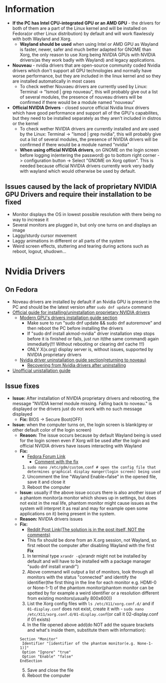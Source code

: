 # Information
*  **If the PC has Intel CPU-integrated GPU or an AMD GPU** - the drivers for both of them are a part of the Linux kernel and will be installed on Fedora(or other Linux distribution) by default and will work flawlessly with both Wayland and Xorg.
	* **Wayland should be used** when using Intel or AMD GPU as Wayland is faster, newer, safer and much better adapted for GNOME than Xorg, the only reason to use Xorg being NVIDIA GPUs with NVIDIA drivers(as they work badly with Wayland) and legacy applications.
* **Nouveau** - nvidia drivers that are open-source community coded Nvidia drivers which don't support all GPU technologies and normally have worse performance, but they are included in the linux kernel and so they are installed automatically in most cases
	* To check wether Nouvaeu drivers are currently used by Linux: Terminal -> "lsmod | grep nouveau", this will probably give out a list of several modules, the presence of nouveau drivers will be confirmed if there would be a module named "nouveau"
* **Official NVIDIA Drivers** - closed source official Nvidia linux drivers which have good performance and support all of the GPU's capabilites, but they need to be installed separately as they aren't included in distros or the kernel
	* To check wether NVIDIA drivers are currently installed and are used by the Linux: Terminal -> "lsmod | grep nvidia", this will probably give out a list of several modules, the presence of NVIDIA drivers will be confirmed if there would be a module named "nvidia" 
	* **When using official NVIDIA drivers**, on GNOME on the login screen before logging in(entering the password) go to bottom right corner -> configuration button -> Select "GNOME on Xorg option". This is needed because official NVIDIA drivers currently work very badly with wayland which would otherwise be used by default.
	
	
## Issues caused by the lack of proprietary NVIDIA GPU Drivers and require their installation to be fixed
* Monitor displays the OS in lowest possible resolution with there being no way to increase it
* Several monitors are plugged in, but only one turns on and displays an image
* Laggy/sturdy cursor movement
* Laggy animations in different or all parts of the system
* Weird screen effects, stuttering and tearing during actions such as reboot, logout, shudown...



# Nvidia Drivers
## On Fedora
* Noveau drivers are installed by default if an Nvidia GPU is present in the PC and should be the latest version after `sudo dnf update` command
* [Official guide for installing/uninstallation proprietary NVIDIA drivers](https://rpmfusion.org/Howto/NVIDIA)
	* [Modern GPU's drivers installation guide section](https://rpmfusion.org/Howto/NVIDIA#Current_GeForce.2FQuadro.2FTesla)
		* Make sure to run "sudo dnf update && sudo dnf autoremove" and then reboot the PC before installing the drivers
		* If "sudo dnf install akmod-nvidia" driver installation step stops before it is finished or fails, just run it(the same command) again immediatly(!!! Without rebooting or clearing dnf cache !!!)	
		* ONLY X(x.org) display server is, without issues, supported by NVIDIA proprietary drivers
	* [Nvidia driver uninstallation guide section(returning to noveau)](https://rpmfusion.org/Howto/NVIDIA#Uninstall_the_NVIDIA_driver)
		* [Recovering from Nvidia drivers after uninstalling](https://rpmfusion.org/Howto/NVIDIA#Recover_from_NVIDIA_installer)
* [Unofficial unistallation guide](https://www.if-not-true-then-false.com/2015/fedora-nvidia-guide/3/)


## Issue fixes
* **Issue:** After installation of NVIDIA proprietary drivers and rebooting, the message "NVIDIA kernel module missing. Falling back to noveau." is displayed or the drivers just do not work with no such message displayed
	* **Fix:** BIOS -> Secure Boot(OFF) 
* **Issue:** when the computer turns on, the login screen is blank(grey or other default color of the login screen)
	* **Reason:** The issue occurs because by default Wayland being is used for the login screen even if Xorg will be used after the login and official NVIDIA drivers have issues interacting with Wayland
	* **Fix:**
		* [Fedora Forum Link](https://discussion.fedoraproject.org/t/nvidia-driver-530-41-03-black-login-screen/80244)
			* [Comment with the fix](https://discussion.fedoraproject.org/t/nvidia-driver-530-41-03-black-login-screen/80244/2)
		1. ```sudo nano /etc/gdm/custom.conf # open the config file that determines graphical display manger(login screen) being used```
		2. Uncomment the line "Wayland Enable=false" in the opened file, save it and close it
		3. Reboot the computer
	* **Issue:** usually if the above issue occurs there is also another issue of a phantom monitor(a monitor which shows up in settings, but does not exist in the real life, phantom monitor might cause issues as the system will interpret it as real and may for example open some applications on it) being present in the system.
	* **Reason:** NVIDIA drivers issues
	* **Fix:**
		* [Reddit Post Link(The solution is in the post itself, NOT the comments)](https://www.reddit.com/r/Fedora/comments/jo19yq/fedora_33_empty_login_screen_after_nvidia_drivers/)
		* This fix should be done from an X.org session, not Wayland, so first reboot the computer after disabling Wayland with the first **Fix**
		1. In terminal type ```xrandr -q```(xrandr might not be installed by default and will have to be installed with a package manager "sudo dnf install xrandr")
		2. Above command will output a list of monitors, look through all monitors with the status "connected" and identify the identifier(the first thing in the line for each monitor e.g. HDMI-0 or None-1-1) of the phantom monitor(phantom monitor can be spotted by for example a weird identifier or a resolution different from existing monitors(usually 800x600))
		3. List the Xorg config files with ```ls /etc/X11/xorg.conf.d/``` and if `01-display.conf` does not exist, create it with - ```sudo nano /etc/X11/xorg.conf.d/01-display.conf```(or call it 02-display.conf if 01 exists)
		4. In the file opened above add(do NOT add the square brackets and what's inside them, substitute them with information):
		```
		Section "Monitor"
		 Identifier "[identifier of the phantom monitor(e.g. None-1-1)]"
		 Option "Ignore" "true"
		 Option "Enable" "false"
		EndSection
		```
		5. Save and close the file
		6. Reboot the computer
